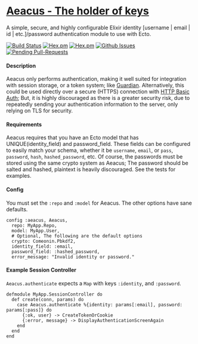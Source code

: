 [Aeacus - The holder of keys](https://en.wikipedia.org/wiki/Aeacus)
======

A simple, secure, and highly configurable Elixir identity [username | email | id | etc.]/password authentication module to use with Ecto.

[![Build Status](https://travis-ci.org/zmoshansky/aeacus.svg)](https://travis-ci.org/zmoshansky/aeacus) [![Hex.pm](http://img.shields.io/hexpm/v/aeacus.svg)](https://hex.pm/packages/aeacus) [![Hex.pm](http://img.shields.io/hexpm/dt/aeacus.svg)](https://hex.pm/packages/aeacus) [![Github Issues](http://githubbadges.herokuapp.com/zmoshansky/aeacus/issues.svg)](https://github.com/zmoshansky/aeacus/issues) [![Pending Pull-Requests](http://githubbadges.herokuapp.com/zmoshansky/aeacus/pulls.svg)](https://github.com/zmoshansky/aeacus/pulls)

#### Description ####
Aeacus only performs authentication, making it well suited for integration with session storage, or a token system; like [Guardian](https://github.com/hassox/guardian). Alternatively, this could be used directly over a secure (HTTPS) connection with [HTTP Basic Auth](https://en.wikipedia.org/wiki/Basic_access_authentication); But, it is highly discouraged as there is a greater security risk, due to repeatedly sending your authentication information to the server, only relying on TLS for security.

#### Requirements ####
Aeacus requires that you have an Ecto model that has UNIQUE(identity_field) and password_field. These fields can be configured to easily match your schema, whether it be `username`, `email`, or `pass`, `password`, `hash`, `hashed_password`, etc. Of course, the passwords must be stored using the same crypto system as Aeacus; The password should be salted and hashed, plaintext is heavily discouraged. See the tests for examples.

#### Config ####
You must set the `:repo` and `:model` for Aeacus. The other options have sane defaults.

```
config :aeacus, Aeacus,
  repo: MyApp.Repo,
  model: MyApp.User,
  # Optional, The following are the default options
  crypto: Comeonin.Pbkdf2,
  identity_field: :email,
  password_field: :hashed_password,
  error_message: "Invalid identity or password."
```

#### Example Session Controller ####
`Aeacus.authenticate` expects a `Map` with keys `:identity`, and `:password`.

```
defmodule MyApp.SessionController do
  def create(conn, params) do
    case Aeacus.authenticate %{identity: params[:email], password: params[:pass]} do
      {:ok, user} -> CreateTokenOrCookie
      {:error, message} -> DisplayAuthenticationScreenAgain
    end
  end
end
```
